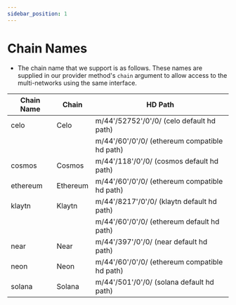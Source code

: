 ```yaml
---
sidebar_position: 1
---
```


# Chain Names
* The chain name that we support is as follows. These names are supplied in our provider method's `chain` argument to allow access to the multi-networks using the same interface.

| Chain Name | Chain    | HD Path  |
|------------|----------|----------|
| celo       | Celo     | m/44'/52752'/0'/0/ (celo default hd path)|
|            |          | m/44'/60'/0'/0/ (ethereum compatible hd path)
| cosmos     | Cosmos   | m/44'/118'/0'/0/ (cosmos default hd path) |
| ethereum   | Ethereum | m/44'/60'/0'/0/ (ethereum compatible hd path) |
| klaytn     | Klaytn   | m/44'/8217'/0'/0/ (klaytn default hd path)|
|            |          | m/44'/60'/0'/0/ (ethereum default hd path)
| near       | Near     | m/44'/397'/0'/0/ (near default hd path)
| neon       | Neon     | m/44'/60'/0'/0/ (ethereum compatible hd path)
| solana     | Solana   | m/44'/501'/0'/0/ (solana default hd path)
